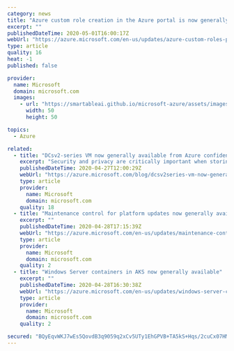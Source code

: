 ```yaml
---
category: news
title: "Azure custom role creation in the Azure portal is now generally available"
excerpt: ""
publishedDateTime: 2020-05-01T16:00:17Z
webUrl: "https://azure.microsoft.com/en-us/updates/azure-custom-roles-portal/"
type: article
quality: 16
heat: -1
published: false

provider:
  name: Microsoft
  domain: microsoft.com
  images:
    - url: "https://smartableai.github.io/microsoft-azure/assets/images/organizations/microsoft.com-50x50.jpg"
      width: 50
      height: 50

topics:
  - Azure

related:
  - title: "DCsv2-series VM now generally available from Azure confidential computing"
    excerpt: "Security and privacy are critically important when storing and processing sensitive information in the cloud, from payment transactions, to financial records, personal health data, and more. With the general availability of DCsv2-series VMs, we are ushering in the start of a new level of data protection"
    publishedDateTime: 2020-04-27T12:00:29Z
    webUrl: "https://azure.microsoft.com/blog/dcsv2series-vm-now-generally-available-from-azure-confidential-computing/"
    type: article
    provider:
      name: Microsoft
      domain: microsoft.com
    quality: 18
  - title: "Maintenance control for platform updates now generally available"
    excerpt: ""
    publishedDateTime: 2020-04-28T17:15:39Z
    webUrl: "https://azure.microsoft.com/en-us/updates/maintenance-control-for-platform-updates-now-generally-available/"
    type: article
    provider:
      name: Microsoft
      domain: microsoft.com
    quality: 2
  - title: "Windows Server containers in AKS now generally available"
    excerpt: ""
    publishedDateTime: 2020-04-28T16:30:38Z
    webUrl: "https://azure.microsoft.com/en-us/updates/windows-server-containers-in-aks-now-generally-available/"
    type: article
    provider:
      name: Microsoft
      domain: microsoft.com
    quality: 2

secured: "BQyEqvWKJ7wEs5QovdB3q9059q2xCv5UTy1EhGPVB+TA5kS+Hqs/2cuCx07HMewjLhUG4jPLGOyqzQtPIilScRwB3tF9fswceUM4AJf8yRj9c6OGpF2itA34YtKJ/NTVZgpCwnrms9CADeoAmlgLPlOBCliLwX7OSeFsFZYgSNU8oks8Awpkiajco6ffK+tgIqFScTpv2RprimVD7L+VFBrIbaP8b8l7HjaqS+aG9NwV+f1iQUdLhZhGibaFwrlpbPcpj8r5wE8OhDY6F/HQhJEyQticksD5c7dW+4zJ3ccfAw0Jg2qkSsNrmf7irJgSVEIEafLLHDvTbldofJaCgA==;4d5iYpESXp8C1HBqNHGZCQ=="
---
```


